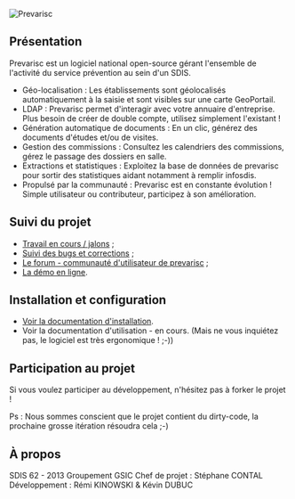 ![Prevarisc](https://raw.github.com/SDIS62/prevarisc/master/extras/logo_prevarisc_readme.jpg)

## Présentation

Prevarisc est un logiciel national open-source gérant l'ensemble de l'activité du service prévention au sein d'un SDIS.

* Géo-localisation : Les établissements sont géolocalisés automatiquement à la saisie et sont visibles sur une carte GeoPortail.
* LDAP : Prevarisc permet d'interagir  avec votre annuaire d'entreprise. Plus besoin de créer de double compte, utilisez simplement l'existant !
* Génération automatique de documents : En un clic, générez des documents d'études et/ou de visites.
* Gestion des commissions : Consultez les calendriers des commissions, gérez le passage des dossiers en salle.
* Extractions et statistiques : Exploitez la base de données de prevarisc pour sortir des statistiques aidant notamment à remplir infosdis.
* Propulsé par la communauté : Prevarisc est en constante évolution ! Simple utilisateur ou contributeur, participez à son amélioration.

## Suivi du projet

* [Travail en cours / jalons](https://github.com/SDIS62/prevarisc/issues/milestones) ;
* [Suivi des bugs et corrections](https://github.com/SDIS62/prevarisc/issues) ;
* [Le forum - communauté d'utilisateur de prevarisc](http://prevarisc.sdis62.fr/forum) ;
* [La démo en ligne](http://prevarisc.sdis62.fr/demo).

## Installation et configuration

* [Voir la documentation d'installation](https://github.com/SDIS62/prevarisc/blob/master/docs/documentation_installation.md).
* Voir la documentation d'utilisation - en cours. (Mais ne vous inquiétez pas, le logiciel est très ergonomique ! ;-))

## Participation au projet

Si vous voulez participer au développement, n'hésitez pas à forker le projet !

Ps : Nous sommes conscient que le projet contient du dirty-code, la prochaine grosse itération résoudra cela ;-)

## À propos

SDIS 62 - 2013
Groupement GSIC
Chef de projet : Stéphane CONTAL
Développement : Rémi KINOWSKI & Kévin DUBUC
